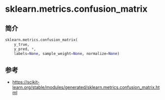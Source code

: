 # sklearn.metrics.confusion_matrix

## 简介

```python
sklearn.metrics.confusion_matrix(
    y_true, 
    y_pred, *, 
    labels=None, sample_weight=None, normalize=None)
```

## 参考

- https://scikit-learn.org/stable/modules/generated/sklearn.metrics.confusion_matrix.html
